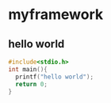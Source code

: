 # myframework
## hello world
```c
#include<stdio.h>
int main(){
  printf("hello world");
  return 0;
}
```
